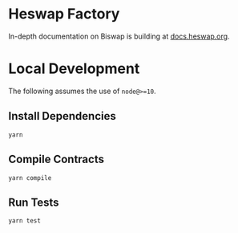 # Heswap Factory

In-depth documentation on Biswap is building at [docs.heswap.org](https://docs.heswap.org/).

# Local Development

The following assumes the use of `node@>=10`.

## Install Dependencies

`yarn`

## Compile Contracts

`yarn compile`

## Run Tests

`yarn test`
